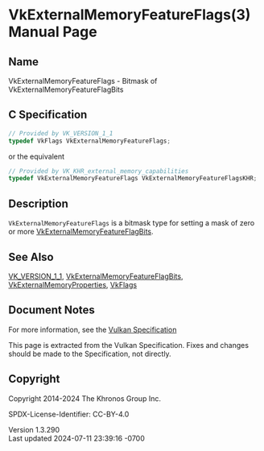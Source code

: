 # VkExternalMemoryFeatureFlags(3) Manual Page

## Name

VkExternalMemoryFeatureFlags - Bitmask of
VkExternalMemoryFeatureFlagBits



## <a href="#_c_specification" class="anchor"></a>C Specification

``` c
// Provided by VK_VERSION_1_1
typedef VkFlags VkExternalMemoryFeatureFlags;
```

or the equivalent

``` c
// Provided by VK_KHR_external_memory_capabilities
typedef VkExternalMemoryFeatureFlags VkExternalMemoryFeatureFlagsKHR;
```

## <a href="#_description" class="anchor"></a>Description

`VkExternalMemoryFeatureFlags` is a bitmask type for setting a mask of
zero or more
[VkExternalMemoryFeatureFlagBits](https://registry.khronos.org/vulkan/specs/1.3-extensions/man/html/VkExternalMemoryFeatureFlagBits.html).

## <a href="#_see_also" class="anchor"></a>See Also

[VK_VERSION_1_1](https://registry.khronos.org/vulkan/specs/1.3-extensions/man/html/VK_VERSION_1_1.html),
[VkExternalMemoryFeatureFlagBits](https://registry.khronos.org/vulkan/specs/1.3-extensions/man/html/VkExternalMemoryFeatureFlagBits.html),
[VkExternalMemoryProperties](https://registry.khronos.org/vulkan/specs/1.3-extensions/man/html/VkExternalMemoryProperties.html),
[VkFlags](https://registry.khronos.org/vulkan/specs/1.3-extensions/man/html/VkFlags.html)

## <a href="#_document_notes" class="anchor"></a>Document Notes

For more information, see the <a
href="https://registry.khronos.org/vulkan/specs/1.3-extensions/html/vkspec.html#VkExternalMemoryFeatureFlags"
target="_blank" rel="noopener">Vulkan Specification</a>

This page is extracted from the Vulkan Specification. Fixes and changes
should be made to the Specification, not directly.

## <a href="#_copyright" class="anchor"></a>Copyright

Copyright 2014-2024 The Khronos Group Inc.

SPDX-License-Identifier: CC-BY-4.0

Version 1.3.290  
Last updated 2024-07-11 23:39:16 -0700
